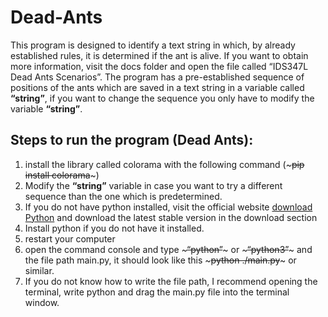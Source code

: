 # Dead-Ants

This program is designed to identify a text string in which, by already established rules, it is determined if the ant is alive. If you want to obtain more information, visit the docs folder and open the file called “IDS347L Dead Ants Scenarios”.
The program has a pre-established sequence of positions of the ants which are saved in a text string in a variable called **“string”**, if you want to change the sequence you only have to modify the variable **“string”**.

## Steps to run the program (Dead Ants):
1. install the library called colorama with the following command (~~~pip install colorama~~~)
2. Modify the **“string”** variable in case you want to try a different sequence than the one
which is predetermined.
3. If you do not have python installed, visit the official website
[download Python](https://www.python.org/downloads/) and download the latest stable version in the
download section
4. Install python if you do not have it installed.
5. restart your computer
6. open the command console and type ~~~“python”~~~ or ~~~“python3”~~~ and the file path
main.py, it should look like this ~~~python ./main.py~~~ or similar.
7. If you do not know how to write the file path, I recommend opening the terminal,
write python and drag the main.py file into the terminal window.